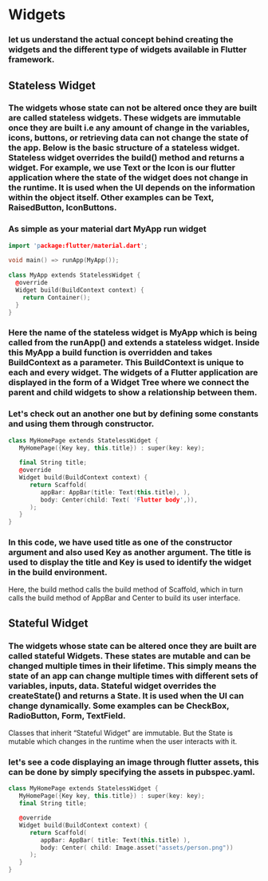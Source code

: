 # Widgets

### let us understand the actual concept behind creating the widgets and the different type of widgets available in Flutter framework.

## Stateless Widget

### The widgets whose state can not be altered once they are built are called stateless widgets. These widgets are immutable once they are built i.e any amount of change in the variables, icons, buttons, or retrieving data can not change the state of the app. Below is the basic structure of a stateless widget. Stateless widget overrides the build() method and returns a widget. For example, we use Text or the Icon is our flutter application where the state of the widget does not change in the runtime. It is used when the UI depends on the information within the object itself. Other examples can be Text, RaisedButton, IconButtons.

### As simple as your material dart MyApp run widget

```c++
import 'package:flutter/material.dart';
 
void main() => runApp(MyApp());
 
class MyApp extends StatelessWidget {
  @override
  Widget build(BuildContext context) {
    return Container();
  }
}
```
### Here the name of the stateless widget is MyApp which is being called from the runApp() and extends a stateless widget. Inside this MyApp a build function is overridden and takes BuildContext as a parameter. This BuildContext is unique to each and every widget. The widgets of a Flutter application are displayed in the form of a Widget Tree where we connect the parent and child widgets to show a relationship between them.

### Let's check out an another one but by defining some constants and using them through constructor.

```c++
class MyHomePage extends StatelessWidget { 
   MyHomePage({Key key, this.title}) : super(key: key); 
   
   final String title; 
   @override 
   Widget build(BuildContext context) {
      return Scaffold( 
         appBar: AppBar(title: Text(this.title), ), 
         body: Center(child: Text( 'Flutter body',)),
      );
   }
}
```

### In this code, we have used title as one of the constructor argument and also used Key as another argument. The title is used to display the title and Key is used to identify the widget in the build environment.
Here, the build method calls the build method of Scaffold, which in turn calls the build method of AppBar and Center to build its user interface.


## Stateful Widget

### The widgets whose state can be altered once they are built are called stateful Widgets. These states are mutable and can be changed multiple times in their lifetime. This simply means the state of an app can change multiple times with different sets of variables, inputs, data. Stateful widget overrides the createState() and returns a State. It is used when the UI can change dynamically. Some examples can be CheckBox, RadioButton, Form, TextField.
Classes that inherit “Stateful Widget” are immutable. But the State is mutable which changes in the runtime when the user interacts with it.

### let's see a code displaying an image through flutter assets, this can be done by simply specifying the assets in pubspec.yaml.

```c++
class MyHomePage extends StatelessWidget {
   MyHomePage({Key key, this.title}) : super(key: key); 
   final String title; 

   @override 
   Widget build(BuildContext context) {
      return Scaffold( 
         appBar: AppBar( title: Text(this.title) ), 
         body: Center( child: Image.asset("assets/person.png"))
      ); 
   }
}
```

